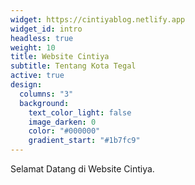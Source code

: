 ```yaml
---
widget: https://cintiyablog.netlify.app
widget_id: intro
headless: true
weight: 10
title: Website Cintiya
subtitle: Tentang Kota Tegal
active: true
design:
  columns: "3"
  background:
    text_color_light: false
    image_darken: 0
    color: "#000000"
    gradient_start: "#1b7fc9"
---
```

Selamat Datang di Website Cintiya.